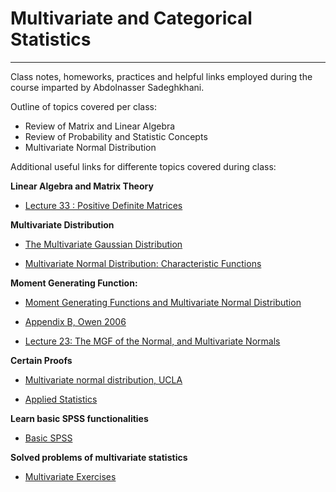 # Multivariate and Categorical Statistics

***
Class notes, homeworks, practices and helpful links employed during the course imparted by Abdolnasser Sadeghkhani.


Outline of topics covered per class:

+ Review of Matrix and Linear Algebra
+ Review of Probability and Statistic Concepts
+ Multivariate Normal Distribution


Additional useful links for differente topics covered during class:

**Linear Algebra and Matrix Theory**

- [Lecture 33 : Positive Definite Matrices](https://www.math.utah.edu/~zwick/Classes/Fall2012_2270/Lectures/Lecture33_with_Examples.pdf)

**Multivariate Distribution**

- [The Multivariate Gaussian Distribution](http://cs229.stanford.edu/section/gaussians.pdf)

- [Multivariate Normal Distribution: Characteristic Functions](https://ocw.mit.edu/courses/electrical-engineering-and-computer-science/6-436j-fundamentals-of-probability-fall-2018/lecture-notes/MIT6_436JF18_lec15.pdf)

**Moment Generating Function:**

- [Moment Generating Functions and Multivariate Normal Distribution](https://mast.queensu.ca/~stat353/slides/5-multivariate_normal17_4.pdf)

- [Appendix B, Owen 2006](http://statweb.stanford.edu/~owen/courses/305a/prob-review.pdf)

- [Lecture 23: The MGF of the Normal, and Multivariate Normals](https://courses.cs.washington.edu/courses/cse312/19sp/schedule/lecture23.pdf)

**Certain Proofs**

- [Multivariate normal distribution, UCLA](http://www.stat.ucla.edu/~nchristo/statistics_c173_c273/c173_c273_multivariate_normal.pdf)

- [Applied Statistics](http://www.maths.usyd.edu.au/u/jormerod/stat3914/STAT3914_Notes_Full.pdf)

**Learn basic SPSS functionalities**

- [Basic SPSS](https://www.youtube.com/watch?v=8_4Z3iKzE8M&list=PLVI_iGT5ZuRmXlbuwMKi04R6Oe1G3De8G)


**Solved problems of multivariate statistics**

- [Multivariate Exercises](https://www.stt.msu.edu/users/pszhong/STT843-HW1-Solution-YiChen.pdf)

